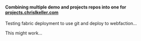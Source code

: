 #### Combining multiple demo and projects repos into one for [projects.chrislkeller.com](http://projects.chrislkeller.com)

Testing fabric deployment to use git and deploy to webfaction...

This might work...